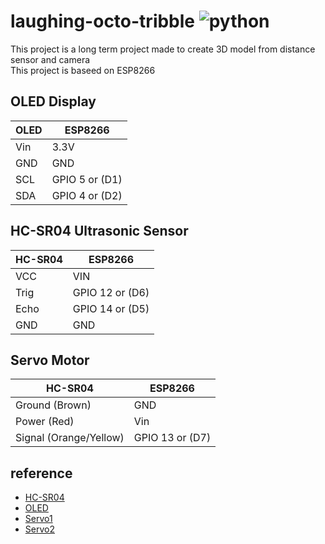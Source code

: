 # laughing-octo-tribble ![python](http://ForTheBadge.com/images/badges/made-with-python.svg)

This project is a long term project made to create 3D model from distance sensor and camera
<br>
This project is baseed on ESP8266

## OLED Display
| OLED  | ESP8266 |
| ------------- | ------------- |
| Vin  | 3.3V  |
| GND  | GND  |
| SCL  | GPIO 5 or (D1)  |
| SDA  | GPIO 4 or (D2)  |

## HC-SR04 Ultrasonic Sensor
| HC-SR04  | ESP8266 |
| ------------- | ------------- |
| VCC  | VIN  |
| Trig  | GPIO 12 or (D6)  |
| Echo  | GPIO 14 or (D5)  |
| GND  | GND  |

## Servo Motor
| HC-SR04  | ESP8266 |
| ------------- | ------------- |
| Ground (Brown)  | GND  |
| Power (Red)  | Vin  |
| Signal (Orange/Yellow)  | GPIO 13 or (D7)  |

## reference

- [HC-SR04](https://randomnerdtutorials.com/micropython-hc-sr04-ultrasonic-esp32-esp8266/)
- [OLED](https://randomnerdtutorials.com/micropython-oled-display-esp32-esp8266/)
- [Servo1](http://techawarey.com/programming/micropython/servo-motor-control-using-micropython/)
- [Servo2](https://github.com/pvanallen/esp32-getstarted/blob/master/docs/servo.md)
